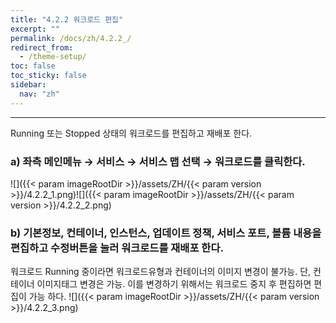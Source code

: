 ```yaml
---
title: "4.2.2 워크로드 편집"
excerpt: ""
permalink: /docs/zh/4.2.2_/
redirect_from:
  - /theme-setup/
toc: false
toc_sticky: false
sidebar:
  nav: "zh"
---
```


---
Running 또는 Stopped 상태의 워크로드를 편집하고 재배포 한다.

### a\) 좌측 메인메뉴 → 서비스 → 서비스 맵 선택 → 워크로드를 클릭한다.
![]({{< param imageRootDir >}}/assets/ZH/{{< param version >}}/4.2.2_1.png)![]({{< param imageRootDir >}}/assets/ZH/{{< param version >}}/4.2.2_2.png)

### b\) 기본정보, 컨테이너, 인스턴스, 업데이트 정책, 서비스 포트, 볼륨 내용을 편집하고 수정버튼을 눌러 워크로드를 재배포 한다.

워크로드 Running 중이라면 워크로드유형과 컨테이너의 이미지 변경이 불가능. 단, 컨테이너 이미지태그 변경은 가능. 이를 변경하기 위해서는 워크로드 중지 후 편집하면 편집이 가능 하다.
![]({{< param imageRootDir >}}/assets/ZH/{{< param version >}}/4.2.2_3.png)
